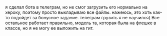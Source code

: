 я сделал бота в телеграм, но не смог загрузить его нормально на хероку, поэтому просто выкладываю все файлы. нажеюсь, это хоть как-то подойдет за бонусное задание. телеграм грузить я не научился(
Все остальное работает правильно, модель та, которая была на флешке в классе, но я не могу ее выложить на гит.
